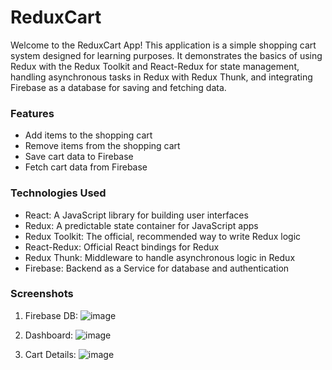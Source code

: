 # ReduxCart
Welcome to the ReduxCart App! This application is a simple shopping cart system designed for learning purposes. It demonstrates the basics of using Redux with the Redux Toolkit and React-Redux for state management, handling asynchronous tasks in Redux with Redux Thunk, and integrating Firebase as a database for saving and fetching data.

### Features
* Add items to the shopping cart
* Remove items from the shopping cart
* Save cart data to Firebase
* Fetch cart data from Firebase

### Technologies Used
* React: A JavaScript library for building user interfaces
* Redux: A predictable state container for JavaScript apps
* Redux Toolkit: The official, recommended way to write Redux logic
* React-Redux: Official React bindings for Redux
* Redux Thunk: Middleware to handle asynchronous logic in Redux
* Firebase: Backend as a Service for database and authentication

### Screenshots
1. Firebase DB:
![image](https://github.com/anshi06/ReduxCart/assets/103870511/86ad612c-27fd-4c05-9db6-cd40ef054d42)

2. Dashboard:
![image](https://github.com/anshi06/ReduxCart/assets/103870511/4ea51d91-8942-4c24-86fa-182abf7fe25d)

3. Cart Details:
![image](https://github.com/anshi06/ReduxCart/assets/103870511/bf8ee7ff-80df-4ca5-b28f-7c2d436d97dd)


